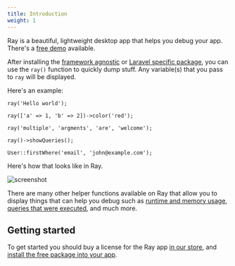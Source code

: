 ```yaml
---
title: Introduction
weight: 1
---
```


Ray is a beautiful, lightweight desktop app that helps you debug your app. There's a [free demo](https://myray.app) available.

After installing the [framework agnostic](/docs/ray/v1/getting-started/installation-in-a-framework-agnostic-php-project) or [Laravel specific package](https://spatie.be/docs/ray/v1/getting-started/installation-in-laravel), you can use the `ray()` function to quickly dump stuff. Any variable(s) that you pass to `ray` will be displayed.

Here's an example:

```
ray('Hello world');

ray(['a' => 1, 'b' => 2])->color('red');

ray('multiple', 'argments', 'are', 'welcome');

ray()->showQueries();

User::firstWhere('email', 'john@example.com');
```

Here's how that looks like in Ray.

![screenshot](/docs/ray/v1/images/intro.jpg)

There are many other helper functions available on Ray that allow you to display things that can help you debug such as [runtime and memory usage](/docs/ray/v1/usage/in-a-framework-agnostic-project#measuring-performance-and-memory-usage), [queries that were executed](/docs/ray/v1/usage/in-laravel#showing-queries), and much more. 

## Getting started

To get started you should buy a license for the Ray app [in our store](https://spatie.be/products/ray), and [install the free package into your app](/docs/ray/v1/getting-started/installation-in-a-framework-agnostic-php-project).

